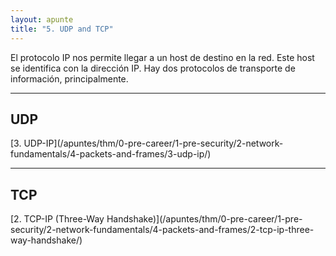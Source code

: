```yaml
---
layout: apunte
title: "5. UDP and TCP"
---
```


El protocolo IP nos permite llegar a un host de destino en la red. Este host se identifica con la dirección IP. Hay dos protocolos de transporte de información, principalmente. 

----------------
<h2>UDP</h2>
[3. UDP-IP](/apuntes/thm/0-pre-career/1-pre-security/2-network-fundamentals/4-packets-and-frames/3-udp-ip/)

---------------
<h2>TCP</h2>
[2. TCP-IP (Three-Way Handshake)](/apuntes/thm/0-pre-career/1-pre-security/2-network-fundamentals/4-packets-and-frames/2-tcp-ip-three-way-handshake/)